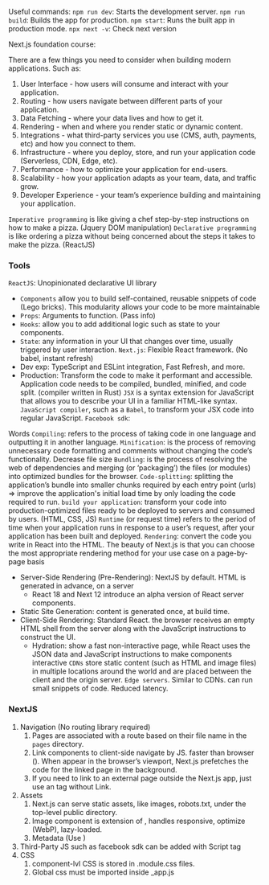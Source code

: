 Useful commands:
`npm run dev`: Starts the development server.
`npm run build`: Builds the app for production.
`npm start`: Runs the built app in production mode.
`npx next -v`: Check next version


Next.js foundation course:


There are a few things you need to consider when building modern applications. Such as:

1. User Interface - how users will consume and interact with your application.
2. Routing - how users navigate between different parts of your application.
3. Data Fetching - where your data lives and how to get it.
4. Rendering - when and where you render static or dynamic content.
5. Integrations - what third-party services you use (CMS, auth, payments, etc) and how you connect to them.
6. Infrastructure - where you deploy, store, and run your application code (Serverless, CDN, Edge, etc).
7. Performance - how to optimize your application for end-users.
8. Scalability - how your application adapts as your team, data, and traffic grow.
9. Developer Experience - your team’s experience building and maintaining your application.

`Imperative programming` is like giving a chef step-by-step instructions on how to make a pizza. (Jquery DOM manipulation)
`Declarative programming` is like ordering a pizza without being concerned about the steps it takes to make the pizza. (ReactJS)

### Tools
`ReactJS`: Unopinionated declarative UI library
- `Components` allow you to build self-contained, reusable snippets of code (Lego bricks). This modularity allows your code to be more maintainable
- `Props`: Arguments to function. (Pass info)
- `Hooks`: allow you to add additional logic such as state to your components.
- `State`: any information in your UI that changes over time, usually triggered by user interaction.
`Next.js`: Flexible React framework. (No babel, instant refresh)
- Dev exp:  TypeScript and ESLint integration, Fast Refresh, and more.
- Production: Transform the code to make it performant and accessible. Application code needs to be compiled, bundled, minified, and code split. (compiler written in Rust)
`JSX` is a syntax extension for JavaScript that allows you to describe your UI in a familiar HTML-like syntax.
`JavaScript compiler`, such as a `Babel`, to transform your JSX code into regular JavaScript.
`Facebook sdk`: 

Words
`Compiling`: refers to the process of taking code in one language and outputting it in another language.
`Minification`: is the process of removing unnecessary code formatting and comments without changing the code’s functionality. Decrease file size
`Bundling`: is the process of resolving the web of dependencies and merging (or ‘packaging’) the files (or modules) into optimized bundles for the browser.
`Code-splitting`: splitting the application’s bundle into smaller chunks required by each entry point (urls) => improve the application's initial load time by only loading the code required to run.
`build your application`: transform your code into production-optimized files ready to be deployed to servers and consumed by users. (HTML, CSS, JS)
`Runtime` (or request time) refers to the period of time when your application runs in response to a user’s request, after your application has been built and deployed.
`Rendering`: convert the code you write in React into the HTML. The beauty of Next.js is that you can choose the most appropriate rendering method for your use case on a page-by-page basis
- Server-Side Rendering (Pre-Rendering): NextJS by default.  HTML is generated in advance, on a server
  - React 18 and Next 12 introduce an alpha version of React server components.
- Static Site Generation: content is generated once, at build time.
- Client-Side Rendering: Standard React. the browser receives an empty HTML shell from the server along with the JavaScript instructions to construct the UI.
  - Hydration: show a fast non-interactive page, while React uses the JSON data and JavaScript instructions to make components interactive
`CDNs` store static content (such as HTML and image files) in multiple locations around the world and are placed between the client and the origin server.
`Edge servers`. Similar to CDNs. can run small snippets of code. Reduced latency.

### NextJS
1. Navigation (No routing library required)
   1. Pages are associated with a route based on their file name in the `pages` directory.
   2. Link components to client-side navigate by JS. faster than browser (<a>). When <Link> appear in the browser’s viewport, Next.js prefetches the code for the linked page in the background.
   3. If you need to link to an external page outside the Next.js app, just use an <a> tag without Link.
2. Assets
   1. Next.js can serve static assets, like images, robots.txt, under the top-level public directory. 
   2. Image component is extension of <img>, handles responsive, optimize (WebP), lazy-loaded.
   3. Metadata (Use <Head>)
3. Third-Party JS such as facebook sdk can be added with Script tag
4. CSS
   1. component-lvl CSS is stored in .module.css files. 
   2. Global css must be imported inside _app.js